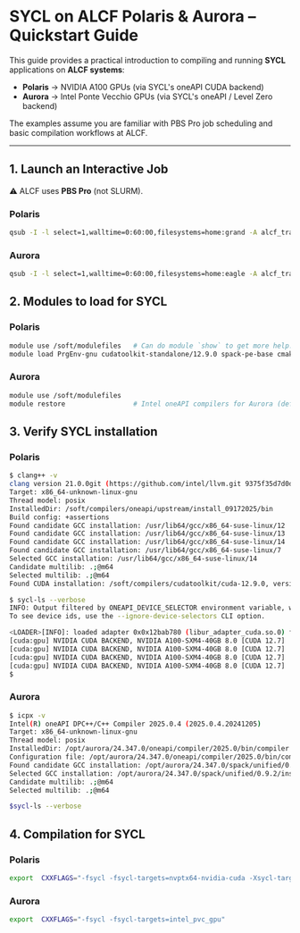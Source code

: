 # SYCL on ALCF Polaris & Aurora – Quickstart Guide

This guide provides a practical introduction to compiling and running **SYCL** applications on **ALCF systems**:

- **Polaris** → NVIDIA A100 GPUs (via SYCL's oneAPI CUDA backend)
- **Aurora** → Intel Ponte Vecchio GPUs (via SYCL's oneAPI / Level Zero backend)

The examples assume you are familiar with PBS Pro job scheduling and basic compilation workflows at ALCF.

---

## 1. Launch an Interactive Job

⚠️ ALCF uses **PBS Pro** (not SLURM).

### Polaris
```bash
qsub -I -l select=1,walltime=0:60:00,filesystems=home:grand -A alcf_training -q HandsOnHPC
```

### Aurora
```bash
qsub -I -l select=1,walltime=0:60:00,filesystems=home:eagle -A alcf_training -q HandsOnHPC
```

## 2. Modules to load for SYCL

### Polaris
```bash
module use /soft/modulefiles   # Can do module `show` to get more help. DPC++/Clang with SYCL CUDA support
module load PrgEnv-gnu cudatoolkit-standalone/12.9.0 spack-pe-base cmake mpiwrappers/cray-mpich-oneapi-upstream
```

### Aurora
```bash
module use /soft/modulefiles
module restore                 # Intel oneAPI compilers for Aurora (default)
```

## 3. Verify SYCL installation

### Polaris
```bash
$ clang++ -v
clang version 21.0.0git (https://github.com/intel/llvm.git 9375f35d7d0dce54d3d0006da719b71dd682232f)
Target: x86_64-unknown-linux-gnu
Thread model: posix
InstalledDir: /soft/compilers/oneapi/upstream/install_09172025/bin
Build config: +assertions
Found candidate GCC installation: /usr/lib64/gcc/x86_64-suse-linux/12
Found candidate GCC installation: /usr/lib64/gcc/x86_64-suse-linux/13
Found candidate GCC installation: /usr/lib64/gcc/x86_64-suse-linux/14
Found candidate GCC installation: /usr/lib64/gcc/x86_64-suse-linux/7
Selected GCC installation: /usr/lib64/gcc/x86_64-suse-linux/14
Candidate multilib: .;@m64
Selected multilib: .;@m64
Found CUDA installation: /soft/compilers/cudatoolkit/cuda-12.9.0, version

$ sycl-ls --verbose
INFO: Output filtered by ONEAPI_DEVICE_SELECTOR environment variable, which is set to cuda:gpu.
To see device ids, use the --ignore-device-selectors CLI option.

<LOADER>[INFO]: loaded adapter 0x0x12bab780 (libur_adapter_cuda.so.0) from /soft/compilers/oneapi/upstream/install_09172025/lib64/libur_adapter_cuda.so.0
[cuda:gpu] NVIDIA CUDA BACKEND, NVIDIA A100-SXM4-40GB 8.0 [CUDA 12.7]
[cuda:gpu] NVIDIA CUDA BACKEND, NVIDIA A100-SXM4-40GB 8.0 [CUDA 12.7]
[cuda:gpu] NVIDIA CUDA BACKEND, NVIDIA A100-SXM4-40GB 8.0 [CUDA 12.7]
[cuda:gpu] NVIDIA CUDA BACKEND, NVIDIA A100-SXM4-40GB 8.0 [CUDA 12.7]
$
```

### Aurora
```bash
$ icpx -v
Intel(R) oneAPI DPC++/C++ Compiler 2025.0.4 (2025.0.4.20241205)
Target: x86_64-unknown-linux-gnu
Thread model: posix
InstalledDir: /opt/aurora/24.347.0/oneapi/compiler/2025.0/bin/compiler
Configuration file: /opt/aurora/24.347.0/oneapi/compiler/2025.0/bin/compiler/../icpx.cfg
Found candidate GCC installation: /opt/aurora/24.347.0/spack/unified/0.9.2/install/linux-sles15-x86_64/gcc-13.3.0/gcc-13.3.0-4enwbrb/lib/gcc/x86_64-pc-linux-gnu/13.3.0
Selected GCC installation: /opt/aurora/24.347.0/spack/unified/0.9.2/install/linux-sles15-x86_64/gcc-13.3.0/gcc-13.3.0-4enwbrb/lib/gcc/x86_64-pc-linux-gnu/13.3.0
Candidate multilib: .;@m64
Selected multilib: .;@m64

$sycl-ls --verbose
```


## 4. Compilation for SYCL

### Polaris
```bash
export  CXXFLAGS="-fsycl -fsycl-targets=nvptx64-nvidia-cuda -Xsycl-target-backend --cuda-gpu-arch=sm_80"
```

### Aurora
```bash
export  CXXFLAGS="-fsycl -fsycl-targets=intel_pvc_gpu"
```
